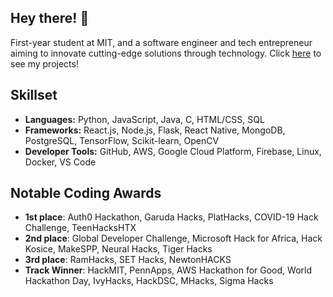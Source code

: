 ## Hey there! 👋

First-year student at MIT, and a software engineer and tech entrepreneur aiming to innovate cutting-edge solutions through technology. Click [here](https://devpost.com/vgadodia) to see my projects!

## Skillset
* **Languages:** Python, JavaScript, Java, C, HTML/CSS, SQL
* **Frameworks:** React.js, Node.js, Flask, React Native, MongoDB, PostgreSQL, TensorFlow, Scikit-learn, OpenCV
* **Developer Tools:** GitHub, AWS, Google Cloud Platform, Firebase, Linux, Docker, VS Code

## Notable Coding Awards
* **1st place**: Auth0 Hackathon, Garuda Hacks, PlatHacks, COVID-19 Hack Challenge, TeenHacksHTX
* **2nd place**: Global Developer Challenge, Microsoft Hack for Africa, Hack Kosice, MakeSPP, Neural Hacks, Tiger Hacks
* **3rd place**: RamHacks, SET Hacks, NewtonHACKS
* **Track Winner**: HackMIT, PennApps, AWS Hackathon for Good, World Hackathon Day, IvyHacks, HackDSC, MHacks, Sigma Hacks



<!--
**vgadodia/vgadodia** is a ✨ _special_ ✨ repository because its `README.md` (this file) appears on your GitHub profile.

Here are some ideas to get you started:

- 🔭 I’m currently working on ...
- 🌱 I’m currently learning ...
- 👯 I’m looking to collaborate on ...
- 🤔 I’m looking for help with ...
- 💬 Ask me about ...
- 📫 How to reach me: ...
- 😄 Pronouns: ...
- ⚡ Fun fact: ...
-->
